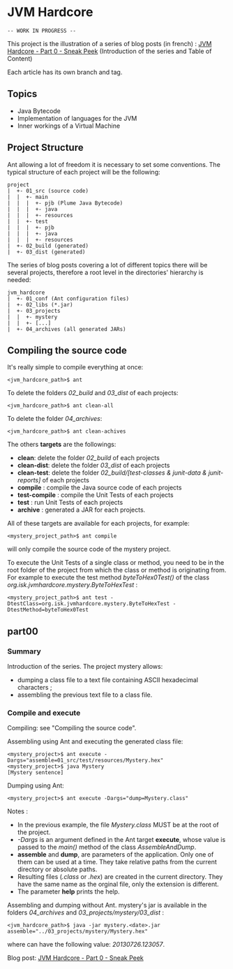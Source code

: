 JVM Hardcore
============

	-- WORK IN PROGRESS --

This project is the illustration of a series of blog posts (in french) :
[JVM Hardcore - Part 0 - Sneak Peek](http://blog.soat.fr/2013/09/01-jvm-hardcore-part-0-sneak-peek) (Introduction of the series and Table of Content)

Each article has its own branch and tag.

## Topics

- Java Bytecode
- Implementation of languages for the JVM
- Inner workings of a Virtual Machine

## Project Structure
Ant allowing a lot of freedom it is necessary to set some conventions. The typical structure of each project will be the following:

	project
 	|  +- 01_src (source code)
	|  |  +- main
	|  |  |  +- pjb (Plume Java Bytecode)
	|  |  |  +- java
	|  |  |  +- resources
	|  |  +- test
	|  |  |  +- pjb
	|  |  |  +- java
	|  |  |  +- resources
	|  +- 02_build (generated)
	|  +- 03_dist (generated)

The series of blog posts covering a lot of different topics there will be several projects, therefore a root level in the directories' hierarchy is needed:
	
	jvm_hardcore
	|  +- 01_conf (Ant configuration files)
	|  +- 02_libs (*.jar)
	|  +- 03_projects
 	|  |  +- mystery
	|  |  +- [...]
	|  +- 04_archives (all generated JARs)

## Compiling the source code
It's really simple to compile everything at once:

	<jvm_hardcore_path>$ ant

To delete the folders *02\_build* and *03\_dist* of each projects:

	<jvm_hardcore_path>$ ant clean-all

To delete the folder *04\_archives*:

	<jvm_hardcore_path>$ ant clean-achives

The others **targets** are the followings:

- **clean**: delete the folder *02\_build* of each projects
- **clean-dist**: delete the folder *03\_dist* of each projects
- **clean-test**: delete the folder *02\_build/[test-classes &amp; junit-data &amp; junit-reports]* of each projects
- **compile** : compile the Java source code of each projects
- **test-compile** : compile the Unit Tests of each projects
- **test** : run Unit Tests of each projects
- **archive** : generated a JAR for each projects.

All of these targets are available for each projects, for example:

	<mystery_project_path>$ ant compile

will only compile the source code of the mystery project.

To execute the Unit Tests of a single class or method, you need to be in the root folder of the project from which the class or method is originating from. For example to execute the test method *byteToHex0Test()* of the class *org.isk.jvmhardcore.mystery.ByteToHexTest* :

	<mystery_project_path>$ ant test -DtestClass=org.isk.jvmhardcore.mystery.ByteToHexTest -DtestMethod=byteToHex0Test

## part00
### Summary
Introduction of the series. The project mystery allows:

- dumping a class file to a text file containing ASCII hexadecimal characters ;
- assembling the previous text file to a class file.

### Compile and execute
Compiling: see "Compiling the source code". 

Assembling using Ant and executing the generated class file:

	<mystery_project>$ ant execute -Dargs="assemble=01_src/test/resources/Mystery.hex"
	<mystery_project>$ java Mystery
	[Mystery sentence]
	
Dumping using Ant:

	<mystery_project>$ ant execute -Dargs="dump=Mystery.class"

Notes :

- In the previous example, the file *Mystery.class* MUST be at the root of the project.
- *-Dargs* is an argument defined in the Ant target **execute**, whose value is passed to the *main()* method of the class *AssembleAndDump*.
- **assemble** and **dump**, are parameters of the application. Only one of them can be used at a time. They take relative paths from the current directory or absolute paths.
- Resulting files (*.class* or *.hex*) are created in the current directory. They have the same name as the orginal file, only the extension is different.
- The parameter **help** prints the help.

Assembling and dumping without Ant. mystery's jar is available in the folders *04\_archives* and *03\_projects/mystery/03\_dist* :

	<jvm_hardcore_path>$ java -jar mystery.<date>.jar assemble="../03_projects/mystery/Mystery.hex"

where *<date>* can have the following value: *20130726.123057*.

Blog post: [JVM Hardcore - Part 0 - Sneak Peek](http://blog.soat.fr/2013/09/01-jvm-hardcore-part-0-sneak-peek)


